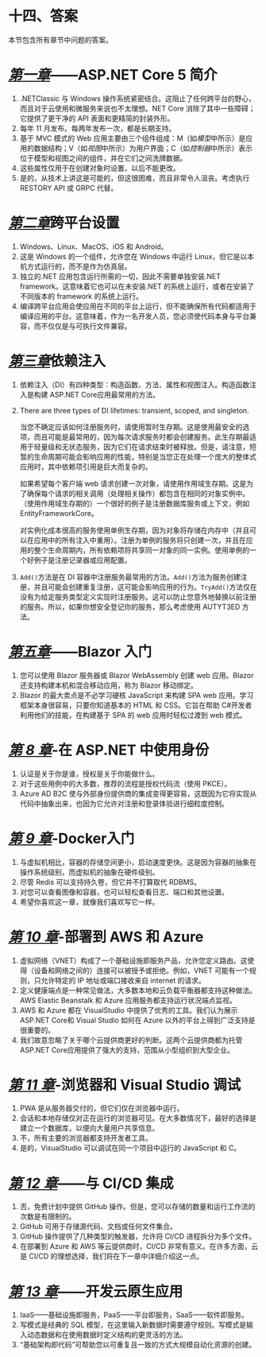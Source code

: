 # 十四、答案

本节包含所有章节中问题的答案。

# [*第一章*](01.html#_idTextAnchor017)——ASP.NET Core 5 简介

1.  .NETClassic 与 Windows 操作系统紧密结合。这阻止了任何跨平台的野心，而且对于云使用和微服务来说也不太理想。NET Core 消除了其中一些障碍；它提供了更干净的 API 表面和更精简的封装外形。
2.  每年 11 月发布。每两年发布一次，都是长期支持。
3.  基于 MVC 模式的 Web 应用主要由三个组件组成：M（如*模型*中所示）是应用的数据结构；V（如*视图*中所示）为用户界面；C（如*控制器*中所示）表示位于模型和视图之间的组件，并在它们之间洗牌数据。
4.  这些属性仅用于在创建对象时设置，以后不能更改。
5.  是的，从技术上讲这是可能的，但这很困难，而且非常令人沮丧。考虑执行 RESTORY API 或 GRPC 代替。

# [*第二章*](02.html#_idTextAnchor038)跨平台设置

1.  Windows、Linux、MacOS、iOS 和 Android。
2.  这是 Windows 的一个组件，允许您在 Windows 中运行 Linux，但它是以本机方式运行的，而不是作为仿真层。
3.  独立的.NET 应用包含运行所需的一切，因此不需要单独安装.NET framework。这意味着它也可以在未安装.NET 的系统上运行，或者在安装了不同版本的 framework 的系统上运行。
4.  编译跨平台应用会使应用在不同的平台上运行，但不能确保所有代码都适用于编译应用的平台。这意味着，作为一名开发人员，您必须使代码本身与平台兼容，而不仅仅是与可执行文件兼容。

# [*第三章*](03.html#_idTextAnchor063)依赖注入

1.  依赖注入（DI）有四种类型：构造函数、方法、属性和视图注入。构造函数注入是构建 ASP.NET Core应用最常用的方法。
2.  There are three types of DI lifetimes: transient, scoped, and singleton.

    当您不确定应该如何注册服务时，请使用暂时生存期。这是使用最安全的选项，而且可能是最常用的，因为每次请求服务时都会创建服务。此生存期最适用于轻量级和无状态服务，因为它们在请求结束时被释放。但是，请注意，短暂的生命周期可能会影响应用的性能，特别是当您正在处理一个庞大的整体式应用时，其中依赖项引用是巨大而复杂的。

    如果希望每个客户端 web 请求创建一次对象，请使用作用域生存期。这是为了确保每个请求的相关调用（处理相关操作）都包含在相同的对象实例中。（使用作用域生存期的）一个很好的例子是注册数据库服务或上下文，例如 EntityFrameworkCore。

    对实例化成本很高的服务使用单例生存期，因为对象将存储在内存中（并且可以在应用中的所有注入中重用）。注册为单例的服务将只创建一次，并且在应用的整个生命周期内，所有依赖项将共享同一对象的同一实例。使用单例的一个好例子是注册记录器或应用配置。

3.  `Add()`方法是在 DI 容器中注册服务最常用的方法。`Add()`方法为服务创建注册，并且可能会创建重复注册，这可能会影响应用的行为。`TryAdd()`方法仅在没有为给定服务类型定义实现时注册服务。这可以防止您意外地替换以前注册的服务。所以，如果你想安全登记你的服务，那么考虑使用 AUTYT3ED 方法。

# [*第五章*](05.html#_idTextAnchor118)——Blazor 入门

1.  您可以使用 Blazor 服务器或 Blazor WebAssembly 创建 web 应用。Blazor 还支持构建本机和混合移动应用，称为 Blazor 移动绑定。
2.  Blazor 的最大卖点是不必学习硬核 JavaScript 来构建 SPA web 应用。学习框架本身很容易，只要你知道基本的 HTML 和 CSS。它旨在帮助 C#开发者利用他们的技能，在构建基于 SPA 的 web 应用时轻松过渡到 web 模式。

# [*第 8 章*](08.html#_idTextAnchor168)-在 ASP.NET 中使用身份

1.  认证是关于你是谁，授权是关于你能做什么。
2.  对于这些用例中的大多数，推荐的流程是授权代码流（使用 PKCE）。
3.  Azure AD B2C 使与外部身份提供商的集成变得更容易，这既因为它将实现从代码中抽象出来，也因为它允许对注册和登录体验进行细粒度控制。

# [*第 9 章*](09.html#_idTextAnchor187)-Docker入门

1.  与虚拟机相比，容器的存储空间更小，启动速度更快。这是因为容器的抽象在操作系统级别，而虚拟机的抽象在硬件级别。
2.  尽管 Redis 可以支持持久卷，但它并不打算取代 RDBMS。
3.  对您可以查看图像和容器，也可以轻松查看日志、端口和其他设置。
4.  希望你喜欢这一章，就像我们喜欢写它一样。

# [*第 10 章*](10.html#_idTextAnchor206)-部署到 AWS 和 Azure

1.  虚拟网络（VNET）构成了一个基础设施即服务产品，允许您定义路由。这使得（设备和网络之间的）连接可以被授予或拒绝。例如，VNET 可能有一个规则，只允许特定的 IP 地址或端口接收来自 internet 的请求。
2.  定义健康端点是一种常见做法，大多数本地和云负载平衡器都支持这种做法。AWS Elastic Beanstalk 和 Azure 应用服务都支持运行状况端点监视。
3.  AWS 和 Azure 都在 VisualStudio 中提供了优秀的工具。我们认为展示 ASP.NET Core和 Visual Studio 如何在 Azure 以外的平台上得到广泛支持是很重要的。
4.  我们故意忽略了关于哪个云提供商更好的判断。这两个云提供商都为托管 ASP.NET Core应用提供了强大的支持，范围从小型组织到大型企业。

# [*第 11 章*](11.html#_idTextAnchor227)-浏览器和 Visual Studio 调试

1.  PWA 是从服务器交付的，但它们仅在浏览器中运行。
2.  会话和本地存储仅对正在运行的浏览器可见。在大多数情况下，最好的选择是建立一个数据库，以便向大量用户共享信息。
3.  不，所有主要的浏览器都支持开发者工具。
4.  是的，VisualStudio 可以调试在同一个项目中运行的 JavaScript 和 C。

# [*第 12 章*](12.html#_idTextAnchor252)——与 CI/CD 集成

1.  否，免费计划中提供 GitHub 操作。但是，您可以存储的数量和运行工作流的次数是有限制的。
2.  GitHub 可用于存储源代码、文档或任何文件集合。
3.  GitHub 操作提供了几种类型的触发器，允许将 CI/CD 进程拆分为多个文件。
4.  在部署到 Azure 和 AWS 等云提供商时，CI/CD 非常有意义。在许多方面，云是 CI/CD 的理想选择，我们将在下一章中详细介绍这一点。

# [*第 13 章*](13.html#_idTextAnchor276)——开发云原生应用

1.  IaaS——基础设施即服务，PaaS——平台即服务，SaaS——软件即服务。
2.  写模式是经典的 SQL 模型，在这里输入新数据时需要遵守规则。写模式是输入动态数据和在使用数据时定义结构的更灵活的方法。
3.  “基础架构即代码”可帮助您以可重复且一致的方式大规模自动化资源的创建。